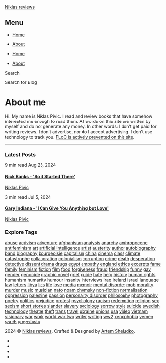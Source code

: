 [Niklas reviews](https://niklas.reviews/)

Menu
----

* [Home](https://niklas.reviews/)
* [About](https://niklas.reviews/about/)

* [Home](https://niklas.reviews/)
* [About](https://niklas.reviews/about/)

Search

Search for Blog 

About me
========

Hi. My name is Niklas Pivic. I read and review books that have somehow interested me enough to read them. All words on this site are written by myself and do not generate any money. In other words: I don’t get paid for writing reviews. I don’t advertise, nor do I accept advertising. I don’t use technology to track you. [FLoC is actively prevented on this site](https://paramdeo.com/blog/opting-your-website-out-of-googles-floc-network).

* * *

### Latest Posts

[](https://niklas.reviews/nick-banks-so-it-started-there)

9 min read Aug 23, 2024

#### [Nick Banks - 'So it Started There'](https://niklas.reviews/nick-banks-so-it-started-there)

[](https://niklas.reviews/about/)

[Niklas Pivic](https://niklas.reviews/about/)

[](https://niklas.reviews/gary-indiana-i-can-give-you-anything-but-love)

3 min read Jul 5, 2024

#### [Gary Indiana - 'I Can Give You Anything but Love'](https://niklas.reviews/gary-indiana-i-can-give-you-anything-but-love)

[](https://niklas.reviews/about/)

[Niklas Pivic](https://niklas.reviews/about/)

### Explore Tags

[abuse](https://niklas.reviews/tags/?tag=abuse) [activism](https://niklas.reviews/tags/?tag=activism) [adventure](https://niklas.reviews/tags/?tag=adventure) [afghanistan](https://niklas.reviews/tags/?tag=afghanistan) [analysis](https://niklas.reviews/tags/?tag=analysis) [anarchy](https://niklas.reviews/tags/?tag=anarchy) [anthropocene](https://niklas.reviews/tags/?tag=anthropocene) [antifeminism](https://niklas.reviews/tags/?tag=antifeminism) [art](https://niklas.reviews/tags/?tag=art) [artificial intelligence](https://niklas.reviews/tags/?tag=artificial+intelligence) [artist](https://niklas.reviews/tags/?tag=artist) [austerity](https://niklas.reviews/tags/?tag=austerity) [author](https://niklas.reviews/tags/?tag=author) [autobiography](https://niklas.reviews/tags/?tag=autobiography) [band](https://niklas.reviews/tags/?tag=band) [biography](https://niklas.reviews/tags/?tag=biography) [bourgeoisie](https://niklas.reviews/tags/?tag=bourgeoisie) [capitalism](https://niklas.reviews/tags/?tag=capitalism) [china](https://niklas.reviews/tags/?tag=china) [cinema](https://niklas.reviews/tags/?tag=cinema) [class](https://niklas.reviews/tags/?tag=class) [climate catastrophe](https://niklas.reviews/tags/?tag=climate+catastrophe) [collaboration](https://niklas.reviews/tags/?tag=collaboration) [colonialism](https://niklas.reviews/tags/?tag=colonialism) [corruption](https://niklas.reviews/tags/?tag=corruption) [crime](https://niklas.reviews/tags/?tag=crime) [death](https://niklas.reviews/tags/?tag=death) [desperation](https://niklas.reviews/tags/?tag=desperation) [detective](https://niklas.reviews/tags/?tag=detective) [dissent](https://niklas.reviews/tags/?tag=dissent) [drama](https://niklas.reviews/tags/?tag=drama) [drugs](https://niklas.reviews/tags/?tag=drugs) [egypt](https://niklas.reviews/tags/?tag=egypt) [empathy](https://niklas.reviews/tags/?tag=empathy) [england](https://niklas.reviews/tags/?tag=england) [ethics](https://niklas.reviews/tags/?tag=ethics) [excerpts](https://niklas.reviews/tags/?tag=excerpts) [fame](https://niklas.reviews/tags/?tag=fame) [family](https://niklas.reviews/tags/?tag=family) [feminism](https://niklas.reviews/tags/?tag=feminism) [fiction](https://niklas.reviews/tags/?tag=fiction) [film](https://niklas.reviews/tags/?tag=film) [food](https://niklas.reviews/tags/?tag=food) [forgiveness](https://niklas.reviews/tags/?tag=forgiveness) [fraud](https://niklas.reviews/tags/?tag=fraud) [friendship](https://niklas.reviews/tags/?tag=friendship) [funny](https://niklas.reviews/tags/?tag=funny) [gay](https://niklas.reviews/tags/?tag=gay) [gender](https://niklas.reviews/tags/?tag=gender) [genocide](https://niklas.reviews/tags/?tag=genocide) [graphic novel](https://niklas.reviews/tags/?tag=graphic+novel) [grief](https://niklas.reviews/tags/?tag=grief) [guide](https://niklas.reviews/tags/?tag=guide) [hate](https://niklas.reviews/tags/?tag=hate) [help](https://niklas.reviews/tags/?tag=help) [history](https://niklas.reviews/tags/?tag=history) [human rights](https://niklas.reviews/tags/?tag=human+rights) [humanism](https://niklas.reviews/tags/?tag=humanism) [humanity](https://niklas.reviews/tags/?tag=humanity) [humour](https://niklas.reviews/tags/?tag=humour) [insanity](https://niklas.reviews/tags/?tag=insanity) [interviews](https://niklas.reviews/tags/?tag=interviews) [iraq](https://niklas.reviews/tags/?tag=iraq) [ireland](https://niklas.reviews/tags/?tag=ireland) [israel](https://niklas.reviews/tags/?tag=israel) [language](https://niklas.reviews/tags/?tag=language) [law](https://niklas.reviews/tags/?tag=law) [letters](https://niklas.reviews/tags/?tag=letters) [libya](https://niklas.reviews/tags/?tag=libya) [lies](https://niklas.reviews/tags/?tag=lies) [life](https://niklas.reviews/tags/?tag=life) [love](https://niklas.reviews/tags/?tag=love) [media](https://niklas.reviews/tags/?tag=media) [memoir](https://niklas.reviews/tags/?tag=memoir) [mental disorder](https://niklas.reviews/tags/?tag=mental+disorder) [mob](https://niklas.reviews/tags/?tag=mob) [morality](https://niklas.reviews/tags/?tag=morality) [murder](https://niklas.reviews/tags/?tag=murder) [music](https://niklas.reviews/tags/?tag=music) [musician](https://niklas.reviews/tags/?tag=musician) [nato](https://niklas.reviews/tags/?tag=nato) [noam chomsky](https://niklas.reviews/tags/?tag=noam+chomsky) [non-fiction](https://niklas.reviews/tags/?tag=non-fiction) [normalisation](https://niklas.reviews/tags/?tag=normalisation) [oppression](https://niklas.reviews/tags/?tag=oppression) [palestine](https://niklas.reviews/tags/?tag=palestine) [passion](https://niklas.reviews/tags/?tag=passion) [personality disorder](https://niklas.reviews/tags/?tag=personality+disorder) [philosophy](https://niklas.reviews/tags/?tag=philosophy) [photography](https://niklas.reviews/tags/?tag=photography) [poetry](https://niklas.reviews/tags/?tag=poetry) [politics](https://niklas.reviews/tags/?tag=politics) [prejudice](https://niklas.reviews/tags/?tag=prejudice) [protest](https://niklas.reviews/tags/?tag=protest) [psychology](https://niklas.reviews/tags/?tag=psychology) [racism](https://niklas.reviews/tags/?tag=racism) [redemption](https://niklas.reviews/tags/?tag=redemption) [religion](https://niklas.reviews/tags/?tag=religion) [sex](https://niklas.reviews/tags/?tag=sex) [sexism](https://niklas.reviews/tags/?tag=sexism) [short stories](https://niklas.reviews/tags/?tag=short+stories) [slander](https://niklas.reviews/tags/?tag=slander) [slavery](https://niklas.reviews/tags/?tag=slavery) [sociology](https://niklas.reviews/tags/?tag=sociology) [sorrow](https://niklas.reviews/tags/?tag=sorrow) [style](https://niklas.reviews/tags/?tag=style) [suicide](https://niklas.reviews/tags/?tag=suicide) [swedish](https://niklas.reviews/tags/?tag=swedish) [technology](https://niklas.reviews/tags/?tag=technology) [theatre](https://niklas.reviews/tags/?tag=theatre) [theft](https://niklas.reviews/tags/?tag=theft) [trans](https://niklas.reviews/tags/?tag=trans) [travel](https://niklas.reviews/tags/?tag=travel) [ukraine](https://niklas.reviews/tags/?tag=ukraine) [unions](https://niklas.reviews/tags/?tag=unions) [usa](https://niklas.reviews/tags/?tag=usa) [video](https://niklas.reviews/tags/?tag=video) [vietnam](https://niklas.reviews/tags/?tag=vietnam) [visionary](https://niklas.reviews/tags/?tag=visionary) [war](https://niklas.reviews/tags/?tag=war) [work](https://niklas.reviews/tags/?tag=work) [world war two](https://niklas.reviews/tags/?tag=world+war+two) [writer](https://niklas.reviews/tags/?tag=writer) [writing](https://niklas.reviews/tags/?tag=writing) [ww2](https://niklas.reviews/tags/?tag=ww2) [xenophobia](https://niklas.reviews/tags/?tag=xenophobia) [yemen](https://niklas.reviews/tags/?tag=yemen) [youth](https://niklas.reviews/tags/?tag=youth) [yugoslavia](https://niklas.reviews/tags/?tag=yugoslavia)

2024 © [Niklas reviews](https://niklas.reviews/). Crafted & Designed by [Artem Sheludko](https://jekyllthemes.io/developers/artem-sheludko).

* [](https://bookrastinating.com/user/pivic)
* [](https://pivic.blog/)
* [](https://www.last.fm/user/pivic)
* [](https://cv.pivic.com/)